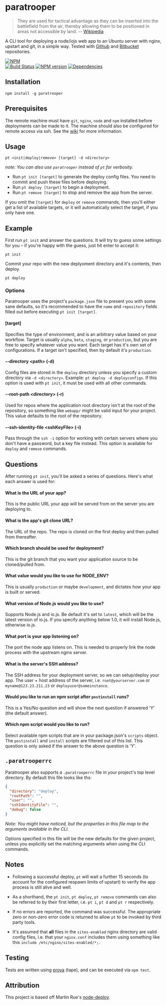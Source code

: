 # paratrooper

> They are used for tactical advantage as they can be inserted into the battlefield from the air, 
> thereby allowing them to be positioned in areas not accessible by land. -- [Wikipedia][4]

A CLI tool for deploying a node/iojs web app to an Ubuntu server with nginx, upstart and git, in a simple way.
Tested with [Github][github] and [Bitbucket][bitbucket] repositories.

[![NPM][npm-badge]][npm-badge-url]  
[![Build Status][1]][2] [![NPM version][5]][6] [![Dependencies][7]][8]


## Installation

```
npm install -g paratrooper
```


## Prerequisites

The remote machine must have `git`, `nginx`, `node` and `npm` installed before deployments can be made to it.
The machine should also be configured for remote access via ssh. See the [wiki][wiki] for more information.


## Usage

```no-highlight
pt <init|deploy|remove> [target] -d <directory>
```

_note: You can also use `paratrooper` instead of `pt` for verbosity._

* Run `pt init [target]` to generate the deploy config files. You need to commit and push these files before deploying.
* Run `pt deploy [target]` to begin a deployment.
* Run `pt remove [target]` to stop and remove the app from the server.

If you omit the `[target]` for `deploy` or `remove` commands, then you'll either get a list of
available targets, or it will automatically select the target, if you only have one.


## Example

First run `pt init` and answer the questions. It will try to guess some settings for you – if you're happy with the guess, just hit enter to accept it:

```no-highlight
pt init
```

Commit your repo with the new deplyoment directory and it's contents, then deploy.

```no-highlight
pt deploy
```


### Options

Paratrooper uses the project's `package.json` file to present you with some sane defaults, so it's recommended to
have the `name` and `repository` fields filled out before executing `pt init [target]`.

#### [target]

Specifies the type of environment, and is an arbitrary value based on your workflow. Target is usually `alpha`, `beta`, `staging`, or `production`,
but you are free to specify whatever value you want. Each target has it's own set of configurations. If a target isn't specified, then by default it's `production`.

#### --directory &lt;path&gt; (-d)

Config files are stored in the `deploy` directory unless you specify a custom directory via `-d <directory>`. Example: `pt deploy -d deployconfigs`.
If this option is used with `pt init`, it must be used with all other commands.

#### --root-path &lt;directory&gt; (-r)

Used for repos where the application root directory isn't at the root of the repository, so something like `webapp/` might be valid input for your project.
This value defaults to the root of the repository.

#### --ssh-identity-file &lt;sshKeyFile&gt; (-i)

Pass through the `ssh -i` option for working with certain servers where you don't have a password, but a key file instead.
This option is available for `deploy` and `remove` commands.

## Questions

After running `pt init`, you'll be asked a series of questions. Here's what each answer is used for:

#### What is the URL of your app?

This is the public URL your app will be served from on the server you are deploying to.

#### What is the app's git clone URL?

The URL of the repo. The repo is cloned on the first deploy and then pulled from thereafter.

#### Which branch should be used for deployment?

This is the git branch that you want your application source to be cloned/pulled from.

#### What value would you like to use for NODE_ENV?

This is usually `production` or maybe `development`, and dictates how your app is built or served.

#### What version of Node.js would you like to use?

Supports Node.js and io.js. Be default it's set to `latest`, which will be the latest version of io.js.
If you specify anything below 1.0, it will install Node.js, otherwise io.js.

#### What port is your app listening on?

The port the node app listens on. This is needed to properly link the node process
with the upstream nginx server.

#### What is the server's SSH address?

The SSH address for your deployment server, so we can setup/deploy your app.
The user + host address of the server, i.e. `root@yourserver.com` or `myname@123.23.211.23` or `deployuser@someinstance`.

#### Would you like to run an npm script after `postinstall` runs?

This is a Yes/No question and will show the next question if answered 'Y' (the default answer).

#### Which npm script would you like to run?

Select available npm scripts that are in your package.json's `scripts` object. The
`postinstall` and `install` scripts are filtered out of this list. This question is only asked
if the answer to the above question is 'Y'.

## `.paratrooperrc`

Paratrooper also supports a `.paratrooperrc` file in your project's top level directory.
By default this file looks like ths:

```json
{
  "directory": "deploy",
  "rootPath": "",
  "user": "",
  "sshIdentityFile": "",
  "debug": false
}
```

_Note: You might have noticed, but the properties in this file map to
the arguments available in the CLI._

Options specified in this file will be the new defaults for the given project, unless
you explicitly set the matching arguments when using the CLI commands.


## Notes
- Following a successful deploy, `pt` will wait a further 15 seconds (to account for the configured respawn limits of upstart) to verify the app process is still alive and well.

- As a shorthand, the `pt init`, `pt deploy`, `pt remove` commands can also be referred to by their first letter, i.e. `pt i`, `pt d` and `pt r` respectively.

- If no errors are reported, the command was successful. The appropriate zero or non-zero error code is returned to allow `pt` to be invoked by third party tools.

- It's assumed that **all** files in the `sites-enabled` nginx directory are valid config files, i.e. that your `nginx.conf` includes them using something like this `include /etc/nginx/sites-enabled/*;`.

## Testing

Tests are written using [prova] (tape), and can be executed via `npm test`.

## Attribution

This project is based off Martin Rue's [node-deploy][3].

[1]: https://travis-ci.org/knownasilya/paratrooper.svg?branch=master
[2]: https://travis-ci.org/knownasilya/paratrooper
[3]: https://github.com/martinrue/node-deploy
[4]: http://en.wikipedia.org/wiki/Paratrooper
[5]: https://badge.fury.io/js/paratrooper.svg
[6]: http://badge.fury.io/js/paratrooper
[7]: https://david-dm.org/knownasilya/paratrooper.svg
[8]: https://david-dm.org/knownasilya/paratrooper
[github]: https://github.com
[bitbucket]: https://bitbucket.org
[wiki]: https://github.com/knownasilya/paratrooper/wiki
[prova]: https://github.com/azer/prova
[npm-badge-url]: https://nodei.co/npm/paratrooper/
[npm-badge]: https://nodei.co/npm/paratrooper.png?downloads=true&stars=true
